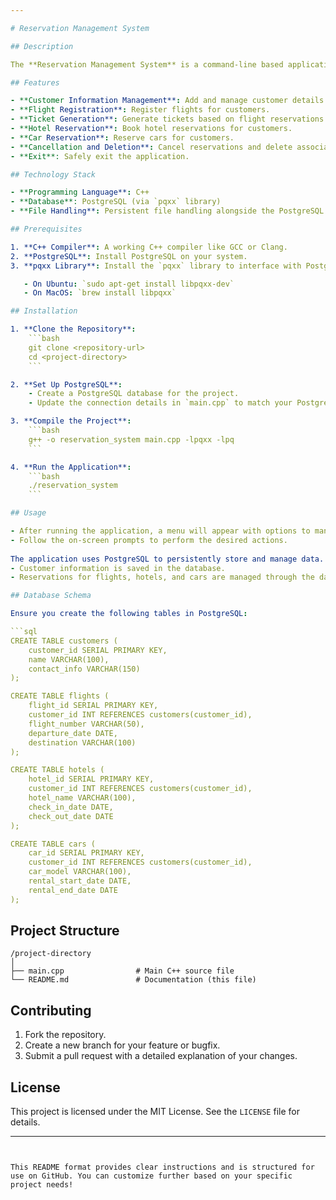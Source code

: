 ```yaml
---

# Reservation Management System

## Description

The **Reservation Management System** is a command-line based application written in C++ that allows users to manage reservations for flights, hotels, and car rentals. The system provides a simple menu-driven interface for managing customer information, booking reservations, generating tickets, and canceling bookings. It uses PostgreSQL as the backend database to store and manage all reservation-related data.

## Features

- **Customer Information Management**: Add and manage customer details.
- **Flight Registration**: Register flights for customers.
- **Ticket Generation**: Generate tickets based on flight reservations.
- **Hotel Reservation**: Book hotel reservations for customers.
- **Car Reservation**: Reserve cars for customers.
- **Cancellation and Deletion**: Cancel reservations and delete associated data.
- **Exit**: Safely exit the application.

## Technology Stack

- **Programming Language**: C++
- **Database**: PostgreSQL (via `pqxx` library)
- **File Handling**: Persistent file handling alongside the PostgreSQL database.

## Prerequisites

1. **C++ Compiler**: A working C++ compiler like GCC or Clang.
2. **PostgreSQL**: Install PostgreSQL on your system.
3. **pqxx Library**: Install the `pqxx` library to interface with PostgreSQL.

   - On Ubuntu: `sudo apt-get install libpqxx-dev`
   - On MacOS: `brew install libpqxx`

## Installation

1. **Clone the Repository**:
    ```bash
    git clone <repository-url>
    cd <project-directory>
    ```

2. **Set Up PostgreSQL**:
    - Create a PostgreSQL database for the project.
    - Update the connection details in `main.cpp` to match your PostgreSQL setup.

3. **Compile the Project**:
    ```bash
    g++ -o reservation_system main.cpp -lpqxx -lpq
    ```

4. **Run the Application**:
    ```bash
    ./reservation_system
    ```

## Usage

- After running the application, a menu will appear with options to manage customer information, make reservations, generate tickets, and more.
- Follow the on-screen prompts to perform the desired actions.
  
The application uses PostgreSQL to persistently store and manage data. For example:
- Customer information is saved in the database.
- Reservations for flights, hotels, and cars are managed through the database.

## Database Schema

Ensure you create the following tables in PostgreSQL:

```sql
CREATE TABLE customers (
    customer_id SERIAL PRIMARY KEY,
    name VARCHAR(100),
    contact_info VARCHAR(150)
);

CREATE TABLE flights (
    flight_id SERIAL PRIMARY KEY,
    customer_id INT REFERENCES customers(customer_id),
    flight_number VARCHAR(50),
    departure_date DATE,
    destination VARCHAR(100)
);

CREATE TABLE hotels (
    hotel_id SERIAL PRIMARY KEY,
    customer_id INT REFERENCES customers(customer_id),
    hotel_name VARCHAR(100),
    check_in_date DATE,
    check_out_date DATE
);

CREATE TABLE cars (
    car_id SERIAL PRIMARY KEY,
    customer_id INT REFERENCES customers(customer_id),
    car_model VARCHAR(100),
    rental_start_date DATE,
    rental_end_date DATE
);
```

## Project Structure

```
/project-directory
│
├── main.cpp                # Main C++ source file
└── README.md               # Documentation (this file)
```

## Contributing

1. Fork the repository.
2. Create a new branch for your feature or bugfix.
3. Submit a pull request with a detailed explanation of your changes.

## License

This project is licensed under the MIT License. See the `LICENSE` file for details.

---
```


This README format provides clear instructions and is structured for use on GitHub. You can customize further based on your specific project needs!
